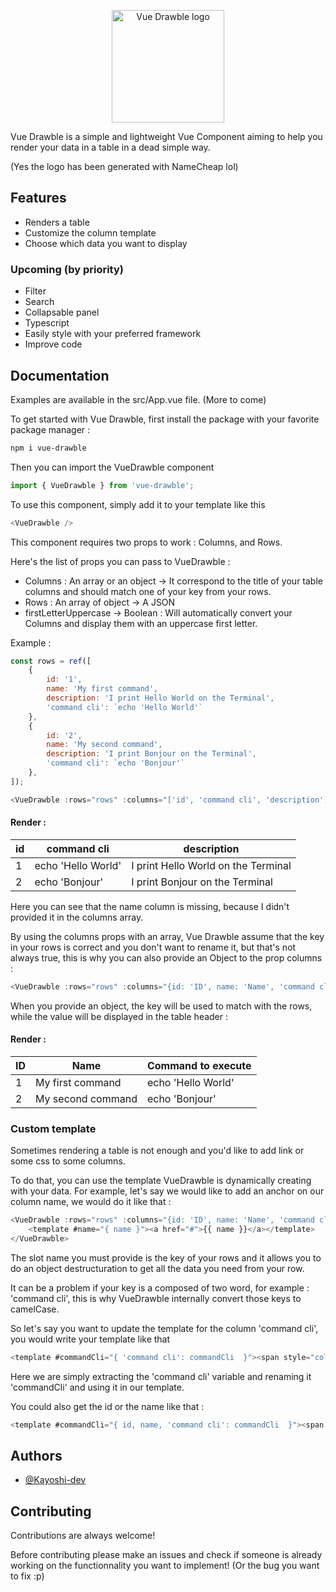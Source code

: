 
<p align="center">
    <img width="180" src="https://i.ibb.co/9HLzCP5/default.png" alt="Vue Drawble logo">
</p>

Vue Drawble is a simple and lightweight Vue Component aiming to help you render your data in a table in a dead simple way.

(Yes the logo has been generated with NameCheap lol)

## Features

- Renders a table
- Customize the column template
- Choose which data you want to display

### Upcoming (by priority)

- Filter
- Search
- Collapsable panel
- Typescript
- Easily style with your preferred framework
- Improve code


## Documentation

Examples are available in the src/App.vue file. (More to come)

To get started with Vue Drawble, first install the package with your favorite package manager :

```bash
npm i vue-drawble
```

Then you can import the VueDrawble component
```js
import { VueDrawble } from 'vue-drawble';
```

To use this component, simply add it to your template like this
```js
<VueDrawble />
```

This component requires two props to work : Columns, and Rows.

Here's the list of props you can pass to VueDrawble :
- Columns : An array or an object -> It correspond to the title of your table columns and should match one of your key from your rows.
- Rows : An array of object -> A JSON
- firstLetterUppercase -> Boolean : Will automatically convert your Columns and display them with an uppercase first letter.

Example : 

```js
const rows = ref([
    {
        id: '1',
        name: 'My first command',
        description: 'I print Hello World on the Terminal',
        'command cli': `echo 'Hello World'`
    },
    {
        id: '2',
        name: 'My second command',
        description: 'I print Bonjour on the Terminal',
        'command cli': `echo 'Bonjour'`
    },
]);

<VueDrawble :rows="rows" :columns="['id', 'command cli', 'description']" />
```

#### Render :

| id | command cli        | description                         |
|----|--------------------|-------------------------------------|
| 1  | echo 'Hello World' | I print Hello World on the Terminal |
| 2  | echo 'Bonjour'     | I print Bonjour on the Terminal     |

Here you can see that the name column is missing, because I didn't provided it in the columns array.

By using the columns props with an array, Vue Drawble assume that the key in your rows is correct and you don't want to rename it, but that's not always true, this is why you can also provide an Object to the prop columns :
```js
<VueDrawble :rows="rows" :columns="{id: 'ID', name: 'Name', 'command cli': 'Command to execute'}">
```

When you provide an object, the key will be used to match with the rows, while the value will be displayed in the table header :

#### Render :

| ID | Name              | Command to execute |
|----|-------------------|--------------------|
| 1  | My first command  | echo 'Hello World' |
| 2  | My second command | echo 'Bonjour'     |

### Custom template

Sometimes rendering a table is not enough and you'd like to add link or some css to some columns.

To do that, you can use the template VueDrawble is dynamically creating with your data.
For example, let's say we would like to add an anchor on our column name, we would do it like that :

```js
<VueDrawble :rows="rows" :columns="{id: 'ID', name: 'Name', 'command cli': 'Command to execute'}">
    <template #name="{ name }"><a href="#">{{ name }}</a></template>
</VueDrawble>
```

The slot name you must provide is the key of your rows and it allows you to do an object destructuration to get all the data you need from your row.

It can be a problem if your key is a composed of two word, for example : 'command cli', this is why VueDrawble internally convert those keys to camelCase.

So let's say you want to update the template for the column 'command cli', you would write your template like that

```js
<template #commandCli="{ 'command cli': commandCli  }"><span style="color: red;">{{ commandCli }}</span></template>
```

Here we are simply extracting the 'command cli' variable and renaming it 'commandCli' and using it in our template.

You could also get the id or the name like that :

```js
<template #commandCli="{ id, name, 'command cli': commandCli  }"><span style="color: red;"> {{ id }} {{ name }}</span>{{ commandCli }}</template>
```

## Authors

- [@Kayoshi-dev](https://github.com/Kayoshi-dev)


## Contributing

Contributions are always welcome!

Before contributing please make an issues and check if someone is already working on the functionnality you want to implement! (Or the bug you want to fix :p)


